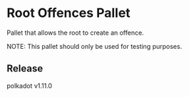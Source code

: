 # Root Offences Pallet

Pallet that allows the root to create an offence.

NOTE: This pallet should only be used for testing purposes.


## Release

polkadot v1.11.0

